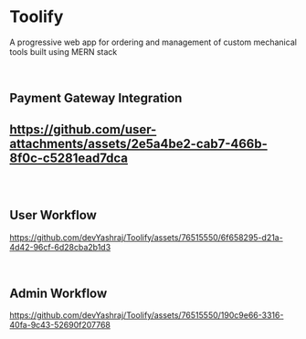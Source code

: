 # Toolify 
A progressive web app for ordering and management of custom mechanical tools built using MERN stack



<br>
<h2>Payment Gateway Integration<h2/>



https://github.com/user-attachments/assets/2e5a4be2-cab7-466b-8f0c-c5281ead7dca



<br>
<h2>User Workflow</h2>



https://github.com/devYashraj/Toolify/assets/76515550/6f658295-d21a-4d42-96cf-6d28cba2b1d3



<br>
<h2>Admin Workflow</h2>



https://github.com/devYashraj/Toolify/assets/76515550/190c9e66-3316-40fa-9c43-52690f207768



